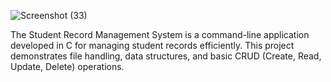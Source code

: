 ![Screenshot (33)](https://github.com/user-attachments/assets/ff14e498-a324-4862-a18d-e1a6639ad20d)

The Student Record Management System is a command-line application developed in C for managing student records efficiently. 
This project demonstrates file handling, data structures, and basic CRUD (Create, Read, Update, Delete) operations.
